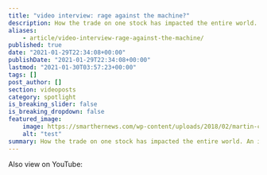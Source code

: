 ```yaml
---
title: "video interview: rage against the machine?"
description: How the trade on one stock has impacted the entire world. an insider's take.
aliases:
    - article/video-interview-rage-against-the-machine/
published: true
date: "2021-01-29T22:34:08+00:00"
publishDate: "2021-01-29T22:34:08+00:00"
lastmod: "2021-01-30T03:57:23+00:00"
tags: []
post_author: []
section: videoposts
category: spotlight
is_breaking_slider: false
is_breaking_dropdown: false
featured_image:
    image: https://smarthernews.com/wp-content/uploads/2018/02/martin-ceralde-40407-scaled.jpg
    alt: "test"
summary: How the trade on one stock has impacted the entire world. An insider’s take.
---
```


Also view on YouTube:
